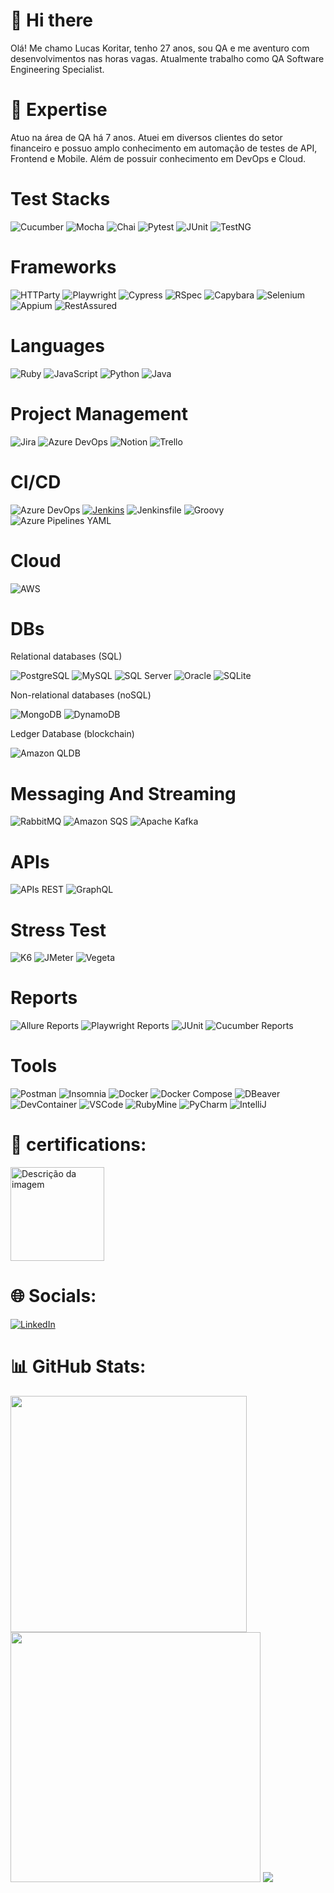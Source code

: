 # 👋 Hi there

Olá! Me chamo Lucas Koritar, tenho 27 anos, sou QA e me aventuro com desenvolvimentos nas horas vagas. Atualmente trabalho como QA Software Engineering Specialist.

# 🚀 Expertise

Atuo na área de QA há 7 anos. Atuei em diversos clientes do setor financeiro e possuo amplo conhecimento em automação de testes de API, Frontend e Mobile. Além de possuir conhecimento em DevOps e Cloud.

# Test Stacks
![Cucumber](https://img.shields.io/badge/-Cucumber-brightgreen?style=for-the-badge&logo=cucumber&logoColor=white)
![Mocha](https://img.shields.io/badge/-Mocha-8D6748?style=for-the-badge&logo=mocha&logoColor=white)
![Chai](https://img.shields.io/badge/-Chai-A30701?style=for-the-badge&logo=chai&logoColor=white)
![Pytest](https://img.shields.io/badge/-Pytest-0A9EDC?style=for-the-badge&logo=pytest&logoColor=white)
![JUnit](https://img.shields.io/badge/-JUnit-25A162?style=for-the-badge&logo=junit5&logoColor=white)
![TestNG](https://img.shields.io/badge/-TestNG-E53435?style=for-the-badge&logo=testng&logoColor=white)

# Frameworks
![HTTParty](https://img.shields.io/badge/-HTTParty-4EC2E1?style=for-the-badge&logo=ruby&logoColor=white)
![Playwright](https://img.shields.io/badge/-Playwright-7DADC1?style=for-the-badge&logo=playwright&logoColor=white)
![Cypress](https://img.shields.io/badge/-Cypress-17202C?style=for-the-badge&logo=cypress&logoColor=white)
![RSpec](https://img.shields.io/badge/-RSpec-8A1538?style=for-the-badge&logo=ruby&logoColor=white)
![Capybara](https://img.shields.io/badge/-Capybara-141414?style=for-the-badge&logo=ruby&logoColor=white)
![Selenium](https://img.shields.io/badge/-Selenium-43B02A?style=for-the-badge&logo=selenium&logoColor=white)
![Appium](https://img.shields.io/badge/-Appium-663399?style=for-the-badge&logo=appium&logoColor=white)
![RestAssured](https://img.shields.io/badge/-RestAssured-139B43?style=for-the-badge&logo=java&logoColor=white)

# Languages
![Ruby](https://img.shields.io/badge/-Ruby-red?style=for-the-badge&logo=ruby&logoColor=white)
![JavaScript](https://img.shields.io/badge/javascript-%23323330.svg?style=for-the-badge&logo=javascript&logoColor=%23F7DF1E)
![Python](https://img.shields.io/badge/-Python-3776AB?style=for-the-badge&logo=python&logoColor=white)
![Java](https://img.shields.io/badge/-Java-007396?style=for-the-badge&logo=java&logoColor=white)

# Project Management
 ![Jira](https://img.shields.io/badge/jira-%230A0FFF.svg?style=for-the-badge&logo=jira&logoColor=white)
 ![Azure DevOps](https://img.shields.io/badge/-Azure%20DevOps-0078D7?style=for-the-badge&logo=azure-devops&logoColor=white)
 ![Notion](https://img.shields.io/badge/Notion-%23000000.svg?style=for-the-badge&logo=notion&logoColor=white)
 ![Trello](https://img.shields.io/badge/Trello-%23026AA7.svg?style=for-the-badge&logo=Trello&logoColor=white)

# CI/CD
 ![Azure DevOps](https://img.shields.io/badge/-Azure%20DevOps-0078D7?style=for-the-badge&logo=azure-devops&logoColor=white)
 [![Jenkins](https://img.shields.io/badge/-Jenkins-D24939?style=for-the-badge&logo=jenkins&logoColor=white)](https://www.jenkins.io/)
 ![Jenkinsfile](https://img.shields.io/badge/-Jenkinsfile-D24939?style=for-the-badge&logo=jenkins&logoColor=white)
 ![Groovy](https://img.shields.io/badge/-Groovy-4298B8?style=for-the-badge&logo=groovy&logoColor=white)
 ![Azure Pipelines YAML](https://img.shields.io/badge/-Azure%20Pipelines%20YAML-2560E0?style=for-the-badge&logo=azure-devops&logoColor=white)

# Cloud
![AWS](https://img.shields.io/badge/-AWS-232F3E?style=for-the-badge&logo=amazon-aws&logoColor=white)

# DBs
Relational databases (SQL)

![PostgreSQL](https://img.shields.io/badge/-PostgreSQL-336791?style=for-the-badge&logo=postgresql&logoColor=white)
![MySQL](https://img.shields.io/badge/-MySQL-4479A1?style=for-the-badge&logo=mysql&logoColor=white)
![SQL Server](https://img.shields.io/badge/-SQL%20Server-CC2927?style=for-the-badge&logo=microsoft-sql-server&logoColor=white)
![Oracle](https://img.shields.io/badge/-Oracle-F80000?style=for-the-badge&logo=oracle&logoColor=white)
![SQLite](https://img.shields.io/badge/-SQLite-003B57?style=for-the-badge&logo=sqlite&logoColor=white)

Non-relational databases (noSQL)

![MongoDB](https://img.shields.io/badge/-MongoDB-47A248?style=for-the-badge&logo=mongodb&logoColor=white)
![DynamoDB](https://img.shields.io/badge/-DynamoDB-4053D6?style=for-the-badge&logo=amazon-dynamodb&logoColor=white)

Ledger Database (blockchain)

![Amazon QLDB](https://img.shields.io/badge/-Amazon%20QLDB-232F3E?style=for-the-badge&logo=amazon-aws&logoColor=white)

# Messaging And Streaming

![RabbitMQ](https://img.shields.io/badge/-RabbitMQ-FF6600?style=for-the-badge&logo=rabbitmq&logoColor=white)
![Amazon SQS](https://img.shields.io/badge/-Amazon%20SQS-FF9900?style=for-the-badge&logo=amazon-sqs&logoColor=white)
![Apache Kafka](https://img.shields.io/badge/-Apache%20Kafka-231F20?style=for-the-badge&logo=apache-kafka&logoColor=white)

# APIs

![APIs REST](https://img.shields.io/badge/-APIs%20REST-009688?style=for-the-badge&logo=api&logoColor=white)
![GraphQL](https://img.shields.io/badge/-GraphQL-E10098?style=for-the-badge&logo=graphql&logoColor=white)

# Stress Test
![K6](https://img.shields.io/badge/-K6-000000?logo=k6&logoColor=white&style=for-the-badge)
![JMeter](https://img.shields.io/badge/-JMeter-D22128?logo=apache%20jmeter&logoColor=white&style=for-the-badge)
![Vegeta](https://img.shields.io/badge/-Vegeta-00ADD8?logo=go&logoColor=white&style=for-the-badge)

# Reports
![Allure Reports](https://img.shields.io/badge/-Allure%20Reports-FF8400?style=for-the-badge&logo=allure&logoColor=white)
![Playwright Reports](https://img.shields.io/badge/-Playwright%20Reports-0078D4?style=for-the-badge&logo=playwright&logoColor=white)
![JUnit](https://img.shields.io/badge/-JUnit-25A162?style=for-the-badge&logo=junit&logoColor=white)
![Cucumber Reports](https://img.shields.io/badge/-Cucumber%20Reports-23D96C?style=for-the-badge&logo=cucumber&logoColor=white)

# Tools
![Postman](https://img.shields.io/badge/Postman-FF6C37?style=for-the-badge&logo=postman&logoColor=white)
![Insomnia](https://img.shields.io/badge/-Insomnia-5849BE?style=for-the-badge&logo=insomnia&logoColor=white)
![Docker](https://img.shields.io/badge/-Docker-2496ED?style=for-the-badge&logo=docker&logoColor=white)
![Docker Compose](https://img.shields.io/badge/-Docker%20Compose-2496ED?style=for-the-badge&logo=docker&logoColor=white)
![DBeaver](https://img.shields.io/badge/-DBeaver-005C83?style=for-the-badge&logo=dbeaver&logoColor=white)
![DevContainer](https://img.shields.io/badge/-DevContainer-0DB7ED?style=for-the-badge&logo=docker&logoColor=white)
![VSCode](https://img.shields.io/badge/-VSCode-007ACC?style=for-the-badge&logo=visual-studio-code&logoColor=white)
![RubyMine](https://img.shields.io/badge/-RubyMine-701516?style=for-the-badge&logo=ruby-mine&logoColor=white)
![PyCharm](https://img.shields.io/badge/-PyCharm-000000?style=for-the-badge&logo=pycharm&logoColor=white)
![IntelliJ](https://img.shields.io/badge/-IntelliJ-000000?style=for-the-badge&logo=intellij-idea&logoColor=white)

# 🏅 certifications:

<a href="https://www.credly.com/badges/d31e9665-6f60-4fd4-9bf8-73b405c94d2e"><img src="https://images.credly.com/size/340x340/images/00634f82-b07f-4bbd-a6bb-53de397fc3a6/image.png" alt="Descrição da imagem" style="width:150px;"></a>

# 🌐 Socials:
[![LinkedIn](https://img.shields.io/badge/LinkedIn-%230077B5.svg?logo=linkedin&logoColor=white)](https://www.linkedin.com/in/lucas-gimenes-koritar/)

# 📊 GitHub Stats:
<img src="https://github-readme-stats-wheat-two-53.vercel.app/api?username=LucasKoritar23&theme=neon&hide_border=true&include_all_commits=true&count_private=true&show_icons=true"  width="378px" />   <img src="https://github-readme-streak-stats.herokuapp.com/?user=LucasKoritar23&theme=neon&hide_border=true"  width="400px" />
![](https://github-readme-stats-wheat-two-53.vercel.app/api/top-langs/?username=LucasKoritar23&theme=neon&hide_border=true&include_all_commits=true&count_private=true&layout=donut-vertical&langs_count=10)
